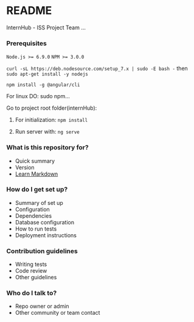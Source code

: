 # README #

InternHub - ISS Project
Team ...

### Prerequisites ###
```Node.js >= 6.9.0```
```NPM >= 3.0.0```

```curl -sL https://deb.nodesource.com/setup_7.x | sudo -E bash -```
then
```sudo apt-get install -y nodejs```

```npm install -g @angular/cli```

For linux DO: sudo npm...

Go to project root folder(internHub):

1) For initialization: ```npm install```

2) Run server with: ```ng serve```

### What is this repository for? ###

* Quick summary
* Version
* [Learn Markdown](https://bitbucket.org/tutorials/markdowndemo)

### How do I get set up? ###

* Summary of set up
* Configuration
* Dependencies
* Database configuration
* How to run tests
* Deployment instructions

### Contribution guidelines ###

* Writing tests
* Code review
* Other guidelines

### Who do I talk to? ###

* Repo owner or admin
* Other community or team contact